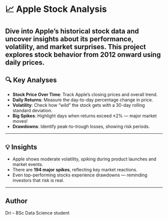 # 📈 Apple Stock Analysis

Dive into Apple’s historical stock data and uncover insights about its performance, volatility, and market surprises. This project explores stock behavior from 2012 onward using daily prices.
---
## 🔍 Key Analyses

- **Stock Price Over Time**: Track Apple’s closing prices and overall trend.
- **Daily Returns**: Measure the day-to-day percentage change in price.
- **Volatility**: Check how “wild” the stock gets with a 30-day rolling standard deviation.
- **Big Spikes**: Highlight days when returns exceed ±2% — major market moves!
- **Drawdowns**: Identify peak-to-trough losses, showing risk periods.
---
## 💡 Insights

- Apple shows moderate volatility, spiking during product launches and market events.
- There are **194 major spikes**, reflecting key market reactions.
- Even top-performing stocks experience drawdowns — reminding investors that risk is real.

---
## Author

Dri – BSc Data Science student
